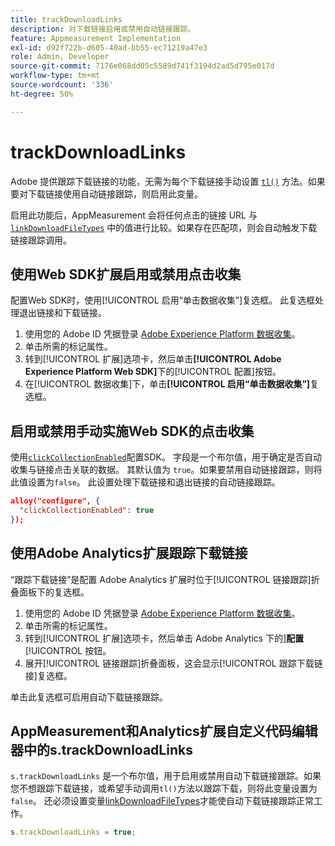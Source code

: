 ```yaml
---
title: trackDownloadLinks
description: 对下载链接启用或禁用自动链接跟踪。
feature: Appmeasurement Implementation
exl-id: d92f722b-d605-40ad-bb55-ec71219a47e3
role: Admin, Developer
source-git-commit: 7176e068dd05c5589d741f3194d2ad5d795e017d
workflow-type: tm+mt
source-wordcount: '336'
ht-degree: 50%

---
```


# trackDownloadLinks

Adobe 提供跟踪下载链接的功能，无需为每个下载链接手动设置 [`tl()`](../functions/tl-method.md) 方法。如果要对下载链接使用自动链接跟踪，则启用此变量。

启用此功能后，AppMeasurement 会将任何点击的链接 URL 与 [`linkDownloadFileTypes`](linkdownloadfiletypes.md) 中的值进行比较。如果存在匹配项，则会自动触发下载链接跟踪调用。

## 使用Web SDK扩展启用或禁用点击收集

配置Web SDK时，使用[!UICONTROL 启用“单击数据收集”]复选框。 此复选框处理退出链接和下载链接。

1. 使用您的 Adobe ID 凭据登录 [Adobe Experience Platform 数据收集](https://experience.adobe.com/data-collection)。
1. 单击所需的标记属性。
1. 转到[!UICONTROL 扩展]选项卡，然后单击&#x200B;**[!UICONTROL Adobe Experience Platform Web SDK]**&#x200B;下的[!UICONTROL 配置]按钮。
1. 在[!UICONTROL 数据收集]下，单击&#x200B;**[!UICONTROL 启用“单击数据收集”]**&#x200B;复选框。

## 启用或禁用手动实施Web SDK的点击收集

使用[`clickCollectionEnabled`](https://experienceleague.adobe.com/docs/experience-platform/edge/fundamentals/configuring-the-sdk.html#clickCollectionEnabled)配置SDK。 字段是一个布尔值，用于确定是否自动收集与链接点击关联的数据。 其默认值为 `true`。如果要禁用自动链接跟踪，则将此值设置为`false`。 此设置处理下载链接和退出链接的自动链接跟踪。

```json
alloy("configure", {
  "clickCollectionEnabled": true
});
```

## 使用Adobe Analytics扩展跟踪下载链接

“跟踪下载链接”是配置 Adobe Analytics 扩展时位于[!UICONTROL 链接跟踪]折叠面板下的复选框。

1. 使用您的 Adobe ID 凭据登录 [Adobe Experience Platform 数据收集](https://experience.adobe.com/data-collection)。
2. 单击所需的标记属性。
3. 转到[!UICONTROL 扩展]选项卡，然后单击 Adobe Analytics 下的&#x200B;]**配置**[!UICONTROL &#x200B;按钮。
4. 展开[!UICONTROL 链接跟踪]折叠面板，这会显示[!UICONTROL 跟踪下载链接]复选框。

单击此复选框可启用自动下载链接跟踪。

## AppMeasurement和Analytics扩展自定义代码编辑器中的s.trackDownloadLinks

`s.trackDownloadLinks` 是一个布尔值，用于启用或禁用自动下载链接跟踪。如果您不想跟踪下载链接，或希望手动调用`tl()`方法以跟踪下载，则将此变量设置为`false`。 还必须设置变量[linkDownloadFileTypes](linkdownloadfiletypes.md)才能使自动下载链接跟踪正常工作。

```js
s.trackDownloadLinks = true;
```
